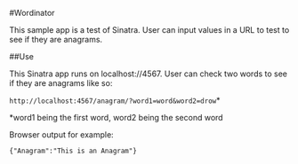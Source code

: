 #Wordinator

This sample app is a test of Sinatra. User can input values in a URL to test to see if they are anagrams.

##Use

This Sinatra app runs on localhost://4567. User can check two words to see if they are anagrams like so:

`http://localhost:4567/anagram/?word1=word&word2=drow`*

*word1 being the first word, word2 being the second word

Browser output for example:

`{"Anagram":"This is an Anagram"}`
